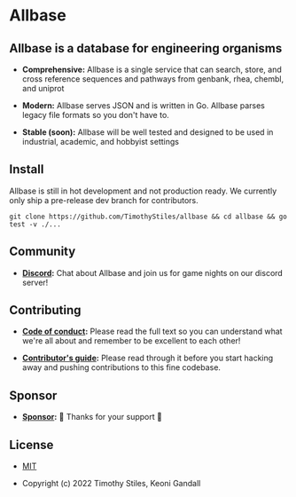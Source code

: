 # Allbase

## Allbase is a database for engineering organisms

* **Comprehensive:** Allbase is a single service that can search, store, and cross reference sequences and pathways from genbank, rhea, chembl, and uniprot

* **Modern:** Allbase serves JSON and is written in Go. Allbase parses legacy file formats so you don't have to.

* **Stable (soon):** Allbase will be well tested and designed to be used in industrial, academic, and hobbyist settings

## Install

Allbase is still in hot development and not production ready. We currently only ship a pre-release dev branch for contributors.

 `git clone https://github.com/TimothyStiles/allbase && cd allbase && go test -v ./...`

## Community

* **[Discord](https://discord.gg/Hc8Ncwt):** Chat about Allbase and join us for game nights on our discord server!

## Contributing

* **[Code of conduct](CODE_OF_CONDUCT.md):** Please read the full text so you can understand what we're all about and remember to be excellent to each other!

* **[Contributor's guide](CONTRIBUTING.md):** Please read through it before you start hacking away and pushing contributions to this fine codebase.

## Sponsor

* **[Sponsor](https://github.com/sponsors/TimothyStiles):** 🤘 Thanks for your support 🤘

## License

* [MIT](LICENSE)

* Copyright (c) 2022 Timothy Stiles, Keoni Gandall
<!-- We're building a modern solution to the biotech data access problem. Too many siloed databases using terrible dataformats that can't crossref eachother. Allbase is still in hot development but as it stands now the plan is to have a single service that can search and cross reference sequences and pathways from genbank, rhea, chembl, and uniprot. All sequences get hashes so they have a unique identifier. Allbase should in the end be able to spit out JSON for every sequence it has and every pathway it can make. Keoni should write down how somewhere but search is going to be dummy fast and easy to use through an API. -->
<!-- ## Specification
When completed allbase will have:

* [x] Functions that pull data from Genbank, Rhea, CHEMBL, and Uniprot.
  * [ ] Cron jobs for daily updates from public DBs mentioned above.
* [ ] Deploy as:
  * [ ] Single server
  * [ ] Cluster
* [ ] CI/CD
  * [ ] 97%+ code coverage
  * [ ] mock testing
  * [ ] production testing
  * [ ] deploy on push to main
  * [ ] continuous db updates
* [ ] Annotate given sequence string
* [ ] Improved data streaming. Currently allbase downloads THEN inserts.
* [ ] REST API endpoints to:
  * [ ] Query for metabolic pathways:
    * [x] Breadth first search
    * [ ] Depth first search
    * [ ] A* search
  * [ ] Query for sequences across genbank and uniprot:
    * [ ] Super fast search using seqhash indentifiers.
    * [ ] Alignment (will be implemented in Poly).
      * [ ] BWA
      * [ ] minimap2
  * [ ] Insert user provided sequences. -->
